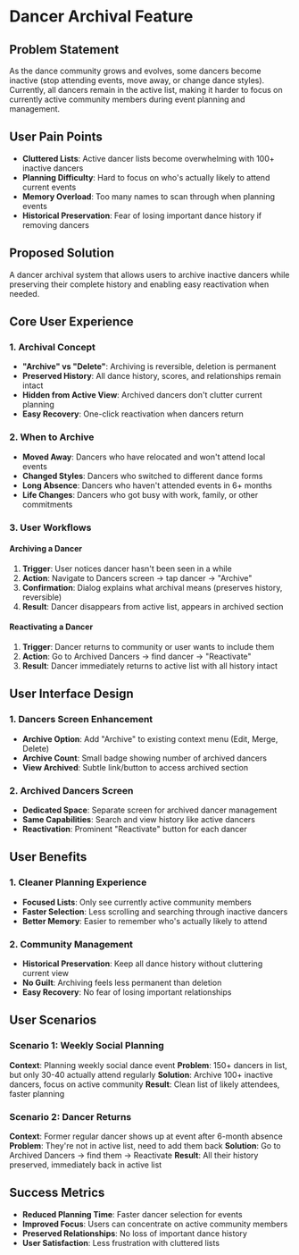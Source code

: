 # Dancer Archival Feature

## Problem Statement
As the dance community grows and evolves, some dancers become inactive (stop attending events, move away, or change dance styles). Currently, all dancers remain in the active list, making it harder to focus on currently active community members during event planning and management.

## User Pain Points
- **Cluttered Lists**: Active dancer lists become overwhelming with 100+ inactive dancers
- **Planning Difficulty**: Hard to focus on who's actually likely to attend current events
- **Memory Overload**: Too many names to scan through when planning events
- **Historical Preservation**: Fear of losing important dance history if removing dancers

## Proposed Solution
A dancer archival system that allows users to archive inactive dancers while preserving their complete history and enabling easy reactivation when needed.

## Core User Experience

### 1. Archival Concept
- **"Archive" vs "Delete"**: Archiving is reversible, deletion is permanent
- **Preserved History**: All dance history, scores, and relationships remain intact
- **Hidden from Active View**: Archived dancers don't clutter current planning
- **Easy Recovery**: One-click reactivation when dancers return

### 2. When to Archive
- **Moved Away**: Dancers who have relocated and won't attend local events
- **Changed Styles**: Dancers who switched to different dance forms
- **Long Absence**: Dancers who haven't attended events in 6+ months
- **Life Changes**: Dancers who got busy with work, family, or other commitments

### 3. User Workflows

#### Archiving a Dancer
1. **Trigger**: User notices dancer hasn't been seen in a while
2. **Action**: Navigate to Dancers screen → tap dancer → "Archive"
3. **Confirmation**: Dialog explains what archival means (preserves history, reversible)
4. **Result**: Dancer disappears from active list, appears in archived section

#### Reactivating a Dancer
1. **Trigger**: Dancer returns to community or user wants to include them
2. **Action**: Go to Archived Dancers → find dancer → "Reactivate"
3. **Result**: Dancer immediately returns to active list with all history intact

## User Interface Design

### 1. Dancers Screen Enhancement
- **Archive Option**: Add "Archive" to existing context menu (Edit, Merge, Delete)
- **Archive Count**: Small badge showing number of archived dancers
- **View Archived**: Subtle link/button to access archived section

### 2. Archived Dancers Screen
- **Dedicated Space**: Separate screen for archived dancer management
- **Same Capabilities**: Search and view history like active dancers
- **Reactivation**: Prominent "Reactivate" button for each dancer

## User Benefits

### 1. Cleaner Planning Experience
- **Focused Lists**: Only see currently active community members
- **Faster Selection**: Less scrolling and searching through inactive dancers
- **Better Memory**: Easier to remember who's actually likely to attend

### 2. Community Management
- **Historical Preservation**: Keep all dance history without cluttering current view
- **No Guilt**: Archiving feels less permanent than deletion
- **Easy Recovery**: No fear of losing important relationships

## User Scenarios

### Scenario 1: Weekly Social Planning
**Context**: Planning weekly social dance event
**Problem**: 150+ dancers in list, but only 30-40 actually attend regularly
**Solution**: Archive 100+ inactive dancers, focus on active community
**Result**: Clean list of likely attendees, faster planning

### Scenario 2: Dancer Returns
**Context**: Former regular dancer shows up at event after 6-month absence
**Problem**: They're not in active list, need to add them back
**Solution**: Go to Archived Dancers → find them → Reactivate
**Result**: All their history preserved, immediately back in active list

## Success Metrics
- **Reduced Planning Time**: Faster dancer selection for events
- **Improved Focus**: Users can concentrate on active community members
- **Preserved Relationships**: No loss of important dance history
- **User Satisfaction**: Less frustration with cluttered lists 